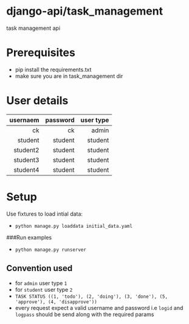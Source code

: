django-api/task_management
================
task management api 


# Prerequisites
- pip install the requirements.txt
- make sure you are in task_management dir

# User details
| usernaem  |  password | user type |
|--:|--:|--:|
|  ck | ck  | admin |
|  student | student  | student |
|  student2 |  student  | student |
|  student3 |  student  | student |
|  student4 |  student  | student |

# Setup
Use fixtures to load intial data:
- `python manage.py loaddata initial_data.yaml`
 
###Run examples
- `python manage.py runserver`


## Convention used
- for `admin` user type `1`
- for `student` user type `2`
- `TASK STATUS ((1, 'todo'), (2, 'doing'), (3, 'done'), (5, 'approve'), (4, 'disapprove'))`
- every request expect a valid username and password i.e `logid` and `logpass` should be send along with the required params 